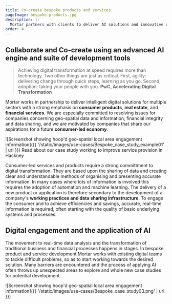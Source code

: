 ```yaml
---
title: Co-create bespoke products and services
pageImage: bespoke-products.jpg
description: |-
  Mortar partners with clients to deliver AI solutions and innovative user engagement alongside resolving data issues concerning compliance, security and identity.
order: 4
---
```


Collaborate and Co-create using an advanced AI engine and suite of development tools
-----------------------------------------------------------------------------------------------------

> Achieving digital transformation at speed requires more than technology. Two other things are just as critical. First, agility: delivering change through quick steps, learning as you go. Second, adoption: taking your people with you.
> **PwC, Accelerating Digital Transformation**

Mortar works in partnership to deliver intelligent digital solutions for multiple sectors with a strong emphasis on **consumer products**, **real estate**, and **financial services**. We are especially committed to resolving issues for companies concerning geo-spatial data and information, financial integrity and data sharing, and we are motivated by companies that share our aspirations for a future **consumer-led economy**.

![Screenshot showing hoop'd geo-spatial local area engagement information]({{ '/static/images/use-cases/Bespoke_case_study_example01' | url }})
Read about our case study working to improve service provision in Hackney

Consumer-led services and products require a strong committment to digital transformation. They are based upon the sharing of data and creating clear and understandable methods of organising and presenting accurate information. In many cases where lots of information is involved this requires the adoption of automation and machine learning. The delivery of a new product or application is therefore secondary to the development of a company's **working practices and data sharing infrastructure**. To engage the consumer and to achieve efficiencies and savings, accurate, real-time information is required, often starting with the quality of basic underlying systems and processes.

Digital engagement and the application of AI
-----------------------------------------------------------------------------------------------------

The movement to real-time data analysis and the transformation of traditional business and financial processes happens in stages. In bespoke product and service development Mortar works with existing digital teams to tackle difficult problems, so as to start working towards the desired solution. Many barriers are encountered and the process of applying AI often throws up unexpected areas to explore and whole new case studies for potential development.

![Screenshot showing hoop'd geo-spatial local area engagement information]({{ '/static/images/use-cases/Bespoke_case_study03.png' | url }})
